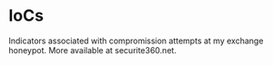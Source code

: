 # IoCs

Indicators associated with compromission attempts at my exchange honeypot.
More available at securite360.net.
